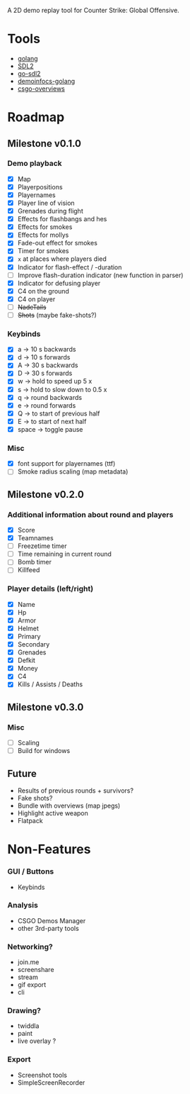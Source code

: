 A 2D demo replay tool for Counter Strike: Global Offensive.

# Tools

* [golang](https://golang.org/)
* [SDL2](https://wiki.libsdl.org/Introduction)
* [go-sdl2](https://github.com/veandco/go-sdl2)
* [demoinfocs-golang](https://github.com/markus-wa/demoinfocs-golang)
* [csgo-overviews](https://github.com/zoidbergwill/csgo-overviews)

# Roadmap

## Milestone v0.1.0

### Demo playback

* [X] Map
* [X] Playerpositions
* [X] Playernames
* [X] Player line of vision
* [X] Grenades during flight
* [X] Effects for flashbangs and hes
* [X] Effects for smokes
* [X] Effects for mollys
* [X] Fade-out effect for smokes
* [X] Timer for smokes
* [X] `x` at places where players died
* [X] Indicator for flash-effect / -duration
* [ ] Improve flash-duration indicator (new function in parser)
* [X] Indicator for defusing player
* [X] C4 on the ground
* [X] C4 on player
* [ ] ~~NadeTails~~
* [ ] ~~Shots~~ (maybe fake-shots?)

### Keybinds

* [X] a -> 10 s backwards
* [X] d -> 10 s forwards
* [X] A -> 30 s backwards
* [X] D -> 30 s forwards
* [X] w -> hold to speed up 5 x
* [X] s -> hold to slow down to 0.5 x
* [X] q -> round backwards
* [X] e -> round forwards
* [X] Q -> to start of previous half
* [X] E -> to start of next half
* [X] space -> toggle pause

### Misc

* [X] font support for playernames (ttf)
* [ ] Smoke radius scaling (map metadata)

## Milestone v0.2.0

### Additional information about round and players

* [X] Score
* [X] Teamnames
* [ ] Freezetime timer
* [ ] Time remaining in current round
* [ ] Bomb timer
* [ ] Killfeed

### Player details (left/right)

* [X] Name
* [X] Hp
* [X] Armor
* [X] Helmet
* [X] Primary
* [X] Secondary
* [X] Grenades
* [X] Defkit
* [X] Money
* [X] C4
* [X] Kills / Assists / Deaths

## Milestone v0.3.0

### Misc

* [ ] Scaling
* [ ] Build for windows

## Future

* Results of previous rounds + survivors?
* Fake shots?
* Bundle with overviews (map jpegs)
* Highlight active weapon
* Flatpack

# Non-Features

### GUI / Buttons

* Keybinds

### Analysis

* CSGO Demos Manager
* other 3rd-party tools

### Networking?

* join.me
* screenshare
* stream
* gif export
* cli

### Drawing?

* twiddla
* paint
* live overlay ?

### Export

* Screenshot tools
* SimpleScreenRecorder
